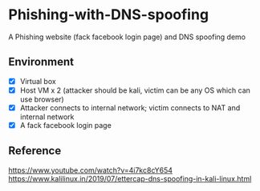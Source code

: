 # Phishing-with-DNS-spoofing
A Phishing website (fack facebook login page) and DNS spoofing demo
## Environment
- [x] Virtual box
- [x] Host VM x 2 (attacker should be kali, victim can be any OS which can use browser)
- [x] Attacker connects to internal network; victim connects to NAT and internal network
- [X] A fack facebook login page

## Reference
https://www.youtube.com/watch?v=4i7kc8cY654
https://www.kalilinux.in/2019/07/ettercap-dns-spoofing-in-kali-linux.html
